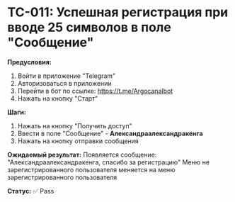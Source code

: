 # TC-011: Успешная регистрация при вводе 25 символов в поле "Сообщение"


**Предусловия:**
1. Войти в приложение "Telegram"
2. Авторизоваться в приложении
3. Перейти в бот по ссылке: https://t.me/Argocanalbot
4. Нажать на кнопку "Старт"

**Шаги:**
1. Нажать на кнопку "Получить доступ"
2. Ввести в поле "Сообщение" - **Александраалександракенга**
3. Нажать на кнопку отправки сообщения

**Ожидаемый результат:**
Появляется сообщение:
"Александраалександракенга, спасибо за регистрацию"
Меню не зарегистрированного пользователя меняется на меню зарегистрированного пользователя

**Статус:** ✅ Pass
